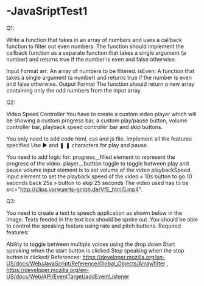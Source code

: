 # -JavaSriptTest1
Q1: 

Write a function that takes in an array of numbers and uses a callback function to filter out even numbers. The function should implement the callback function as a separate function that takes a single argument (a number) and returns true if the number is even and false otherwise.

Input Format
arr: An array of numbers to be filtered.
isEven: A function that takes a single argument (a number) and returns true if the number is even and false otherwise.
Output Format
The function should return a new array containing only the odd numbers from the input array.

Q2: 


Video Speed Controller
You have to create a custom video player which will be showing a custom progress bar, a custom play/pause button, volume controller bar, playback speed controller bar and skip buttons.

You only need to add code  html, css and js file. Implement all the features specified 
Use ► and ❚ ❚ characters for play and pause.

You need to add logic for:
progress__filled element to represent the progress of the video.
player__buttton toggle to toggle between play and pause
volume input element is to set volume of the video
playbackSpeed input element to set the playback speed of the video
« 10s button to go 10 seconds back
25s » button to skip 25 seconds
The video used has to be src="http://clips.vorwaerts-gmbh.de/VfE_html5.mp4".

Q3: 


You need to create a text to speech application as shown below in the image. Texts feeded in the text box should be spoke out .You should be able to control the speaking feature using rate and pitch buttons. 
Required features:


Ability to toggle between multiple voices using the drop down
Start speaking when the start button is clicked
Stop speaking when the stop button is clicked/
References: https://developer.mozilla.org/en-US/docs/Web/JavaScript/Reference/Global_Objects/Array/filter , https://developer.mozilla.org/en-US/docs/Web/API/EventTarget/addEventListener
